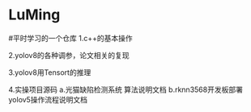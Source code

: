 # LuMing
#平时学习的一个仓库
1.c++的基本操作

2.yolov8的各种调参，论文相关的复现

3.yolov8用Tensort的推理

4.实操项目源码
a.光猫缺陷检测系统 算法说明文档
b.rknn3568开发板部署yolov5操作流程说明文档

